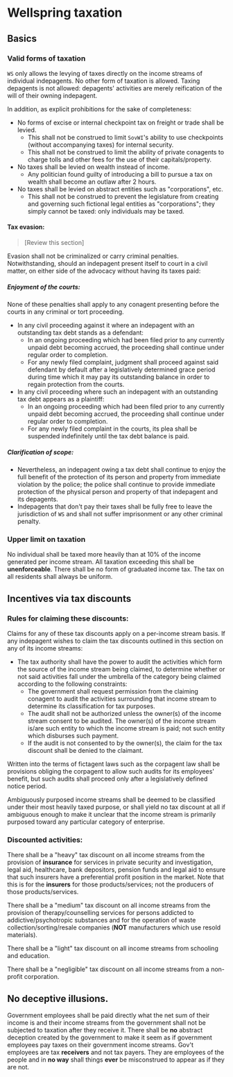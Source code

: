 # Wellspring taxation

## Basics

### Valid forms of taxation
`WS` only allows the levying of taxes directly on the income streams of individual indepagents. No other form of taxation is allowed. Taxing depagents is not allowed: depagents' activities are merely reification of the will of their owning indepagent.

In addition, as explicit prohibitions for the sake of completeness:
- No forms of excise or internal checkpoint tax on freight or trade shall be levied.
  - This shall not be construed to limit `SovWI`'s ability to use checkpoints (without accompanying taxes) for internal security.
  - This shall not be construed to limit the ability of private conagents to charge tolls and other fees for the use of their capitals/property.
- No taxes shall be levied on wealth instead of income.
  - Any politician found guilty of introducing a bill to pursue a tax on wealth shall become an outlaw after 2 hours.
- No taxes shall be levied on abstract entities such as "corporations", etc.
  - This shall not be construed to prevent the legislature from creating and governing such fictional legal entities as "corporations"; they simply cannot be taxed: only individuals may be taxed.

#### Tax evasion:

> [Review this section]

Evasion shall not be criminalized or carry criminal penalties. Notwithstanding, should an indepagent present itself to court in a civil matter, on either side of the advocacy without having its taxes paid:

##### Enjoyment of the courts:

None of these penalties shall apply to any conagent presenting before the courts in any criminal or tort proceeding.

- In any civil proceeding against it where an indepagent with an outstanding tax debt stands as a defendant:
  - In an ongoing proceeding which had been filed prior to any currently unpaid debt becoming accrued, the proceeding shall continue under regular order to completion.
  - For any newly filed complaint, judgment shall proceed against said defendant by default after a legislatively determined grace period during time which it may pay its outstanding balance in order to regain protection from the courts.
- In any civil proceeding where such an indepagent with an outstanding tax debt appears as a plaintiff:
  - In an ongoing proceeding which had been filed prior to any currently unpaid debt becoming accrued, the proceeding shall continue under regular order to completion.
  - For any newly filed complaint in the courts, its plea shall be suspended indefinitely until the tax debt balance is paid.

##### Clarification of scope:
- Nevertheless, an indepagent owing a tax debt shall continue to enjoy the full benefit of the protection of its person and property from immediate violation by the police; the police shall continue to provide immediate protection of the physical person and property of that indepagent and its depagents.
- Indepagents that don't pay their taxes shall be fully free to leave the jurisdiction of `WS` and shall not suffer imprisonment or any other criminal penalty.

### Upper limit on taxation

No individual shall be taxed more heavily than at 10% of the income generated per income stream. All taxation exceeding this shall be **unenforceable**. There shall be no form of graduated income tax. The tax on all residents shall always be uniform.

## Incentives via tax discounts

### Rules for claiming these discounts:

Claims for any of these tax discounts apply on a per-income stream basis. If any indepagent wishes to claim the tax discounts outlined in this section on any of its income streams:
- The tax authority shall have the power to audit the activities which form the source of the income stream being claimed, to determine whether or not said activities fall under the umbrella of the category being claimed according to the following constraints:
  - The government shall request permission from the claiming conagent to audit the activities surrounding that income stream to determine its classification for tax purposes.
  - The audit shall not be authorized unless the owner(s) of the income stream consent to be audited. The owner(s) of the income stream is/are such entity to which the income stream is paid; not such entity which disburses such payment.
  - If the audit is not consented to by the owner(s), the claim for the tax discount shall be denied to the claimant.

Written into the terms of fictagent laws such as the corpagent law shall be provisions obliging the corpagent to allow such audits for its employees' benefit, but such audits shall proceed only after a legislatively defined notice period.

Ambiguously purposed income streams shall be deemed to be classified under their most heavily taxed purpose, or shall yield no tax discount at all if ambiguous enough to make it unclear that the income stream is primarily purposed toward any particular category of enterprise.

### Discounted activities:

There shall be a "heavy" tax discount on all income streams from the provision of **insurance** for services in private security and investigation, legal aid, healthcare, bank depositors, pension funds and legal aid to ensure that such insurers have a preferential profit position in the market. Note that this is for the **insurers** for those products/services; not the producers of those products/services.

There shall be a "medium" tax discount on all income streams from the provision of therapy/counselling services for persons addicted to addictive/psychotropic substances and for the operation of waste collection/sorting/resale companies (**NOT** manufacturers which use resold materials).

There shall be a "light" tax discount on all income streams from schooling and education.

There shall be a "negligible" tax discount on all income streams from a non-profit corporation.

## No deceptive illusions.

Government employees shall be paid directly what the net sum of their income is and their income streams from the government shall not be subjected to taxation after they receive it. There shall be **no** abstract deception created by the government to make it seem as if government employees pay taxes on their government income streams. Gov't employees are tax **receivers** and not tax payers. They are employees of the people and in **no way** shall things **ever** be misconstrued to appear as if they are not.
